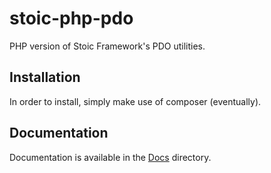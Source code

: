 # stoic-php-pdo
PHP version of Stoic Framework's PDO utilities.

## Installation
In order to install, simply make use of composer (eventually).

## Documentation
Documentation is available in the [Docs](Docs/index.md) directory.